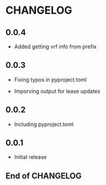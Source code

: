 # CHANGELOG

## 0.0.4

* Added getting vrf info from prefix

## 0.0.3

* Fixing typos in pyproject.toml

* Imporving output for lease updates

## 0.0.2

* Including pyproject.toml

## 0.0.1

* Initial release

## End of CHANGELOG
